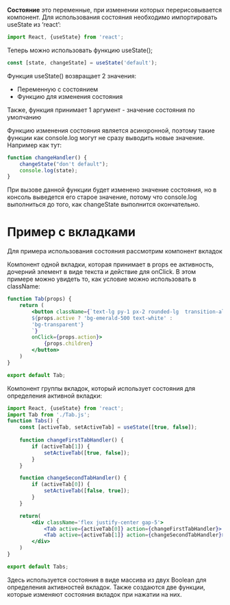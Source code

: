 **Состояние** это переменные, при изменении которых перерисовывается компонент. Для использования состояния необходимо импортировать useState из ‘react’:
```jsx
import React, {useState} from 'react';
```

Теперь можно использовать функцию useState();
```jsx
const [state, changeState] = useState('default');
```

Функция useState() возвращает 2 значения:
- Переменную с состоянием
- Функцию для изменения состояния

Также, функция принимает 1 аргумент - значение состояния по умолчанию

Функцию изменения состояния является асинхронной, поэтому такие функции как console.log могут не сразу выводить новые значение. Например как тут:
```jsx
function changeHandler() {
	changeState("don't default");
	console.log(state);
}
```

При вызове данной функции будет изменено значение состояния, но в консоль выведется его старое значение, потому что console.log выполниться до того, как changeState выполнится окончательно.
# Пример с вкладками
Для примера использования состояния рассмотрим компонент вкладок

Компонент одной вкладки, которая принимает в props ее активность, дочерний элемент в виде текста и действие для onClick. В этом примере можно увидеть то, как условие можно использовать в className:
```jsx
function Tab(props) {
    return (
        <button className={`text-lg py-1 px-2 rounded-lg  transition-all duration-200
        ${props.active ? 'bg-emerald-500 text-white' : 
        'bg-transparent'}        
        `}
        onClick={props.action}>
            {props.children}
        </button>
    )
}

export default Tab;
```

Компонент группы вкладок, который использует состояния для определения активной вкладки:
```jsx
import React, {useState} from 'react';
import Tab from './Tab.js';
function Tabs() {
    const [activeTab, setActiveTab] = useState([true, false]);
    
    function changeFirstTabHandler() {
        if (activeTab[1]) {
            setActiveTab([true, false]);
        }
    }

    function changeSecondTabHandler() {
        if (activeTab[0]) {
            setActiveTab([false, true]);
        }
    }

    return(
        <div className='flex justify-center gap-5'>
            <Tab active={activeTab[0]} action={changeFirstTabHandler}> Расходы</Tab>
            <Tab active={activeTab[1]} action={changeSecondTabHandler}>Доходы</Tab>
        </div>
    )
}

export default Tabs;
```
Здесь используется состояния в виде массива из двух Boolean для определения активностей вкладок. Также создаются две функции, которые изменяют состояния вкладок при нажатии на них.
